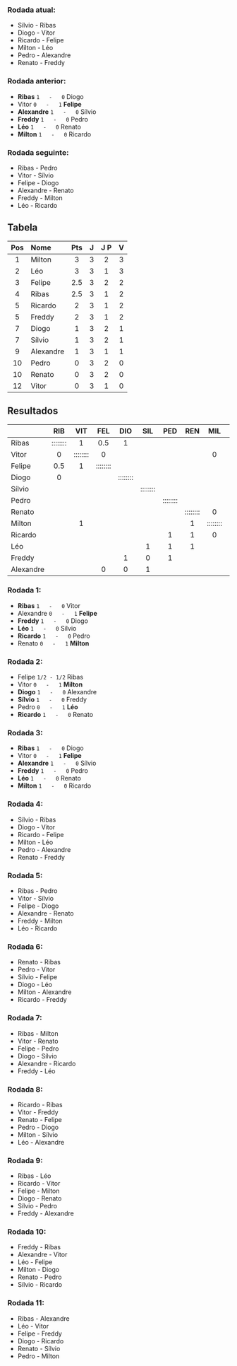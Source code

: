 ### Rodada atual:
* Sílvio     -     Ribas
* Diogo     -     Vitor
* Ricardo     -     Felipe
* Milton     -     Léo
* Pedro     -     Alexandre
* Renato     -     Freddy

### Rodada anterior:
* **Ribas**  `1   -   0`  Diogo
* Vitor `0   -   1` **Felipe**
* **Alexandre**  `1   -   0`  Sílvio
* **Freddy**  `1   -   0`  Pedro
* **Léo**  `1   -   0`  Renato
* **Milton**  `1   -   0`  Ricardo

### Rodada seguinte:
* Ribas     -     Pedro
* Vitor     -     Sílvio
* Felipe     -     Diogo
* Alexandre     -     Renato
* Freddy     -     Milton
* Léo     -     Ricardo

## Tabela

| Pos | Nome | Pts | J | J P | V |
| :---: | :--- | :---: | :---: | :---: | :---: |
| 1 | Milton | 3 | 3 | 2 | 3 |
| 2 | Léo | 3 | 3 | 1 | 3 |
| 3 | Felipe | 2.5 | 3 | 2 | 2 |
| 4 | Ribas | 2.5 | 3 | 1 | 2 |
| 5 | Ricardo | 2 | 3 | 1 | 2 |
| 5 | Freddy | 2 | 3 | 1 | 2 |
| 7 | Diogo | 1 | 3 | 2 | 1 |
| 7 | Sílvio | 1 | 3 | 2 | 1 |
| 9 | Alexandre | 1 | 3 | 1 | 1 |
| 10 | Pedro | 0 | 3 | 2 | 0 |
| 10 | Renato | 0 | 3 | 2 | 0 |
| 12 | Vitor | 0 | 3 | 1 | 0 |

## Resultados

| | RIB | VIT | FEL | DIO | SIL | PED | REN | MIL | RIC | LEO | FRE | ALE | Pts |
| :--- | :---: | :---: | :---: | :---: | :---: | :---: | :---: | :---: | :---: | :---: | :---: | :---: | :---: |
| Ribas | :::::::: | 1 | 0.5 | 1 |  |  |  |  |  |  |  |  | 2.5 |
| Vitor | 0 | :::::::: | 0 |  |  |  |  | 0 |  |  |  |  | 0 |
| Felipe | 0.5 | 1 | :::::::: |  |  |  |  |  |  |  |  | 1 | 2.5 |
| Diogo | 0 |  |  | :::::::: |  |  |  |  |  |  | 0 | 1 | 1 |
| Sílvio |  |  |  |  | :::::::: |  |  |  |  | 0 | 1 | 0 | 1 |
| Pedro |  |  |  |  |  | :::::::: |  |  | 0 | 0 | 0 |  | 0 |
| Renato |  |  |  |  |  |  | :::::::: | 0 | 0 | 0 |  |  | 0 |
| Milton |  | 1 |  |  |  |  | 1 | :::::::: | 1 |  |  |  | 3 |
| Ricardo |  |  |  |  |  | 1 | 1 | 0 | :::::::: |  |  |  | 2 |
| Léo |  |  |  |  | 1 | 1 | 1 |  |  | :::::::: |  |  | 3 |
| Freddy |  |  |  | 1 | 0 | 1 |  |  |  |  | :::::::: |  | 2 |
| Alexandre |  |  | 0 | 0 | 1 |  |  |  |  |  |  | :::::::: | 1 |

### Rodada 1:
* **Ribas**  `1   -   0`  Vitor
* Alexandre `0   -   1` **Felipe**
* **Freddy**  `1   -   0`  Diogo
* **Léo**  `1   -   0`  Sílvio
* **Ricardo**  `1   -   0`  Pedro
* Renato `0   -   1` **Milton**

### Rodada 2:
* Felipe `1/2 - 1/2` Ribas
* Vitor `0   -   1` **Milton**
* **Diogo**  `1   -   0`  Alexandre
* **Sílvio**  `1   -   0`  Freddy
* Pedro `0   -   1` **Léo**
* **Ricardo**  `1   -   0`  Renato

### Rodada 3:
* **Ribas**  `1   -   0`  Diogo
* Vitor `0   -   1` **Felipe**
* **Alexandre**  `1   -   0`  Sílvio
* **Freddy**  `1   -   0`  Pedro
* **Léo**  `1   -   0`  Renato
* **Milton**  `1   -   0`  Ricardo

### Rodada 4:
* Sílvio     -     Ribas
* Diogo     -     Vitor
* Ricardo     -     Felipe
* Milton     -     Léo
* Pedro     -     Alexandre
* Renato     -     Freddy

### Rodada 5:
* Ribas     -     Pedro
* Vitor     -     Sílvio
* Felipe     -     Diogo
* Alexandre     -     Renato
* Freddy     -     Milton
* Léo     -     Ricardo

### Rodada 6:
* Renato     -     Ribas
* Pedro     -     Vitor
* Sílvio     -     Felipe
* Diogo     -     Léo
* Milton     -     Alexandre
* Ricardo     -     Freddy

### Rodada 7:
* Ribas     -     Milton
* Vitor     -     Renato
* Felipe     -     Pedro
* Diogo     -     Sílvio
* Alexandre     -     Ricardo
* Freddy     -     Léo

### Rodada 8:
* Ricardo     -     Ribas
* Vitor     -     Freddy
* Renato     -     Felipe
* Pedro     -     Diogo
* Milton     -     Sílvio
* Léo     -     Alexandre

### Rodada 9:
* Ribas     -     Léo
* Ricardo     -     Vitor
* Felipe     -     Milton
* Diogo     -     Renato
* Sílvio     -     Pedro
* Freddy     -     Alexandre

### Rodada 10:
* Freddy     -     Ribas
* Alexandre     -     Vitor
* Léo     -     Felipe
* Milton     -     Diogo
* Renato     -     Pedro
* Sílvio     -     Ricardo

### Rodada 11:
* Ribas     -     Alexandre
* Léo     -     Vitor
* Felipe     -     Freddy
* Diogo     -     Ricardo
* Renato     -     Sílvio
* Pedro     -     Milton

